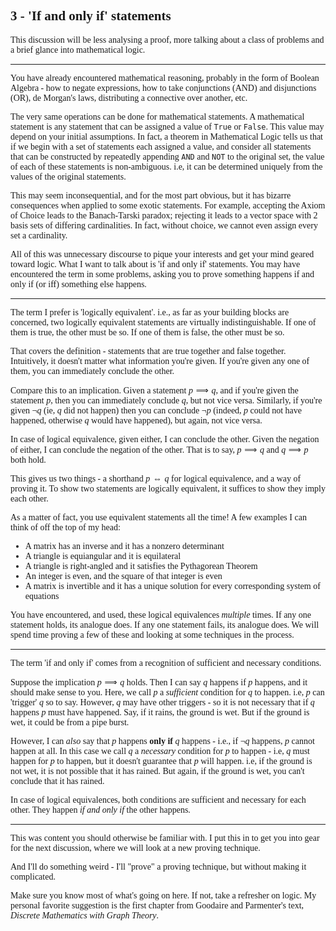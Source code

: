 <span style='font-family: Calibri serif'>

## 3 - 'If and only if' statements

</span>

<span style='font-family: Bahnschrift'>

This discussion will be less analysing a proof, more talking about a class of problems and a brief glance into mathematical logic.

---

You have already encountered mathematical reasoning, probably in the form of Boolean Algebra - how to negate expressions, how to take conjunctions (AND) and disjunctions (OR), de Morgan's laws, distributing a connective over another, etc.

The very same operations can be done for mathematical statements. A mathematical statement is any statement that can be assigned a value of `True` or `False`. This value may depend on your initial assumptions. In fact, a theorem in Mathematical Logic tells us that if we begin with a set of statements each assigned a value, and consider all statements that can be constructed by repeatedly appending `AND` and `NOT` to the original set, the value of each of these statements is non-ambiguous. i.e, it can be determined uniquely from the values of the original statements.

This may seem inconsequential, and for the most part obvious, but it has bizarre consequences when applied to some exotic statements. For example, accepting the Axiom of Choice leads to the Banach-Tarski paradox; rejecting it leads to a vector space with 2 basis sets of differing cardinalities. In fact, without choice, we cannot even assign every set a cardinality.

All of this was unnecessary discourse to pique your interests and get your mind geared toward logic. What I want to talk about is 'if and only if' statements. You may have encountered the term in some problems, asking you to prove something happens if and only if (or iff) something else happens.

---

The term I prefer is 'logically equivalent'. i.e., as far as your building blocks are concerned, two logically equivalent statements are virtually indistinguishable. If one of them is true, the other must be so. If one of them is false, the other must be so.

That covers the definition - statements that are true together and false together. Intuitively, it doesn't matter what information you're given. If you're given any one of them, you can immediately conclude the other.

Compare this to an implication. Given a statement $p \implies q$, and if you're given the statement $p$, then you can immediately conclude $q$, but not vice versa. Similarly, if you're given $\neg q$ (ie, $q$ did not happen) then you can conclude $\neg p$ (indeed, $p$ could not have happened, otherwise $q$ would have happened), but again, not vice versa.

In case of logical equivalence, given either, I can conclude the other. Given the negation of either, I can conclude the negation of the other. That is to say, $p \implies q$ and $q \implies p$ both hold.


This gives us two things - a shorthand $p \iff q$ for logical equivalence, and a way of proving it. To show two statements are logically equivalent, it suffices to show they imply each other.

As a matter of fact, you use equivalent statements all the time! A few examples I can think of off the top of my head:

- A matrix has an inverse and it has a nonzero determinant
- A triangle is equiangular and it is equilateral
- A triangle is right-angled and it satisfies the Pythagorean Theorem
- An integer is even, and the square of that integer is even
- A matrix is invertible and it has a unique solution for every corresponding system of equations

You have encountered, and used, these logical equivalences *multiple* times. If any one statement holds, its analogue does. If any one statement fails, its analogue does. We will spend time proving a few of these and looking at some techniques in the process.

---

The term 'if and only if' comes from a recognition of sufficient and necessary conditions.

Suppose the implication $p \implies q$ holds. Then I can say $q$ happens if $p$ happens, and it should make sense to you. Here, we call $p$ a *sufficient* condition for $q$ to happen. i.e, $p$ can 'trigger' $q$ so to say. However, $q$ may have other triggers - so it is not necessary that if $q$ happens $p$ must have happened. Say, if it rains, the ground is wet. But if the ground is wet, it could be from a pipe burst.

However, I can *also* say that $p$ happens **only if** $q$ happens - i.e., if $\neg q$ happens, $p$ cannot happen at all. In this case we call $q$ a *necessary* condition for $p$ to happen - i.e, $q$ must happen for $p$ to happen, but it doesn't guarantee that $p$ will happen. i.e, if the ground is not wet, it is not possible that it has rained. But again, if the ground is wet, you can't conclude that it has rained.

In case of logical equivalences, both conditions are sufficient and necessary for each other. They happen *if and only if* the other happens.

---

This was content you should otherwise be familiar with. I put this in to get you into gear for the next discussion, where we will look at a new proving technique.

And I'll do something weird - I'll "prove" a proving technique, but without making it complicated.

Make sure you know most of what's going on here. If not, take a refresher on logic. My personal favorite suggestion is the first chapter from Goodaire and Parmenter's text, *Discrete Mathematics with Graph Theory*.

</span>